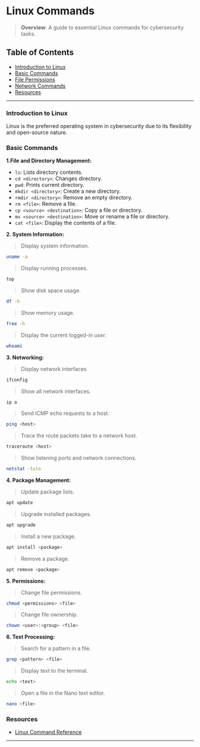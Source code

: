 # Linux Commands

> **Overview**: A guide to essential Linux commands for cybersecurity tasks.

## Table of Contents
- [Introduction to Linux](#introduction-to-linux)
- [Basic Commands](#basic-commands)
- [File Permissions](#file-permissions)
- [Network Commands](#network-commands)
- [Resources](#resources)

---

### Introduction to Linux
Linux is the preferred operating system in cybersecurity due to its flexibility and open-source nature. 

### Basic Commands
**1.File and Directory Management:**
- `ls`: Lists directory contents.
- `cd <directory>`: Changes directory.
- `pwd`: Prints current directory.
- `mkdir <directory>`: Create a new directory.
- `rmdir <directory>`: Remove an empty directory.
- `rm <file>`: Remove a file.
- `cp <source> <destination>`: Copy a file or directory.
- `mv <source> <destination>`: Move or rename a file or directory.
- `cat <file>`: Display the contents of a file.

**2. System Information:**
>Display system information.
```bash
uname -a
```
>Display running processes.
```bash
top
```
>Show disk space usage.
```bash
df -h
```
>Show memory usage.
```bash
free -h
```
>Display the current logged-in user.
```bash
whoami
```

**3. Networking:**
>Display network interfaces 
```bash
ifconfig
```
>Show all network interfaces.
```bash
ip a
```
>Send ICMP echo requests to a host.
```bash
ping <host>
```
>Trace the route packets take to a network host.
```bash
traceroute <host>
```
>Show listening ports and network connections.
```bash
netstat -tuln
```

**4. Package Management:**
>Update package lists.
```bash
apt update
```
>Upgrade installed packages.
```bash
apt upgrade
```
>Install a new package.
```bash
apt install <package>
```
>Remove a package.
```bash
apt remove <package>
```

**5. Permissions:**
>Change file permissions.
```bash
chmod <permissions> <file>
```
>Change file ownership.
```bash
chown <user>:<group> <file>
```

**6. Text Processing:**
>Search for a pattern in a file.
```bash
grep <pattern> <file>
```
>Display text to the terminal.
```bash
echo <text>
```
>Open a file in the Nano text editor.
```bash
nano <file>
```

### Resources
- [Linux Command Reference](https://linuxcommand.org/)

---


